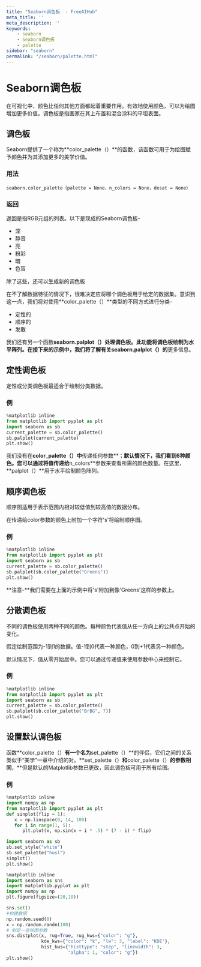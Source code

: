 ```yaml
---
title: "Seaborn调色板  - FreeAIHub"
meta_title: ''
meta_description: ''
keywords: 
    - seaborn
    - Seaborn调色板 
    - palette
sidebar: "seaborn"
permalink: "/seaborn/palette.html"
---
```

# Seaborn调色板

在可视化中，颜色比任何其他方面都起着重要作用。有效地使用颜色，可以为绘图增加更多价值。调色板是指画家在其上布置和混合涂料的平坦表面。

## 调色板

Seaborn提供了一个称为**color_palette（）**的函数，该函数可用于为绘图赋予颜色并为其添加更多的美学价值。

### 用法

```
seaborn.color_palette（palette = None，n_colors = None，desat = None）
```

### 返回

返回是指RGB元组的列表。以下是现成的Seaborn调色板-

- 深
- 静音
- 亮
- 粉彩
- 暗
- 色盲

除了这些，还可以生成新的调色板

在不了解数据特征的情况下，很难决定应将哪个调色板用于给定的数据集。意识到这一点，我们将对使用**color_palette（）**类型的不同方式进行分类-

- 定性的
- 顺序的
- 发散

我们还有另一个函数**seaborn.palplot（）**处理调色板。此功能将调色板绘制为水平阵列。在接下来的示例中，我们将了解有关**seaborn.palplot（）的**更多信息。

## 定性调色板

定性或分类调色板最适合于绘制分类数据。

### 例

```python
%matplotlib inline
from matplotlib import pyplot as plt
import seaborn as sb
current_palette = sb.color_palette()
sb.palplot(current_palette)
plt.show()
```

我们没有在**color_palette（）中**传递任何参数**；**默认情况下，我们看到6种颜色。您可以通过将值传递给**n_colors**参数来查看所需的颜色数量。在这里，**palplot（）**用于水平绘制颜色阵列。

## 顺序调色板

顺序图适用于表示范围内相对较低值到较高值的数据分布。

在传递给color参数的颜色上附加一个字符's'将绘制顺序图。

### 例
```python
%matplotlib inline
from matplotlib import pyplot as plt
import seaborn as sb
current_palette = sb.color_palette()
sb.palplot(sb.color_palette("Greens"))
plt.show()
```


**注意-**我们需要在上面的示例中将's'附加到像'Greens'这样的参数上。

## 分散调色板

不同的调色板使用两种不同的颜色。每种颜色代表值从任一方向上的公共点开始的变化。

假定绘制范围为-1到1的数据。值-1到0代表一种颜色，0到+1代表另一种颜色。

默认情况下，值从零开始居中。您可以通过传递值来使用参数中心来控制它。

### 例

```python
%matplotlib inline
from matplotlib import pyplot as plt
import seaborn as sb
current_palette = sb.color_palette()
sb.palplot(sb.color_palette("BrBG", 7))
plt.show()
```


## 设置默认调色板

函数**color_palette（）**有一个名为**set_palette（）**的伴侣，它们之间的关系类似于“美学”一章中介绍的对。**set_palette（）**和**color_palette（）**的参数相同**，**但是默认的Matplotlib参数已更改，因此调色板可用于所有绘图。

### 例

```python
%matplotlib inline
import numpy as np
from matplotlib import pyplot as plt
def sinplot(flip = 1):
   x = np.linspace(0, 14, 100)
   for i in range(1, 5):
      plt.plot(x, np.sin(x + i * .5) * (7 - i) * flip)

import seaborn as sb
sb.set_style("white")
sb.set_palette("husl")
sinplot()
plt.show()
```


```python
%matplotlib inline
import seaborn as sns
import matplotlib.pyplot as plt
import numpy as np
plt.figure(figsize=(20,10))

sns.set()
#构建数据
np.random.seed(0)
x = np.random.randn(100)
# 制定一些绘图参数
sns.distplot(x, rug=True, rug_kws={"color": "g"},
             kde_kws={"color": "k", "lw": 3, "label": "KDE"},
             hist_kws={"histtype": "step", "linewidth": 3,
                       "alpha": 1, "color": "g"})
plt.show()
```
<code class=backend-type backend-type=free></code>
<code class=gatsby-kernelname data-language=python></code>
<script type="text/javascript" src="https://cdn.freeaihub.com/asset/js/cell.js"></script>
